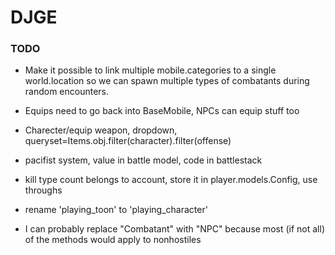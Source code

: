 DJGE
====

### TODO
* Make it possible to link multiple mobile.categories to a single world.location so we can spawn
 multiple types of combatants during random encounters.

* Equips need to go back into BaseMobile, NPCs can equip stuff too
* Charecter/equip weapon, dropdown, queryset=Items.obj.filter(character).filter(offense)

* pacifist system, value in battle model, code in battlestack
* kill type count belongs to account, store it in player.models.Config, use throughs
* rename 'playing_toon' to 'playing_character'
* I can probably replace "Combatant" with "NPC" because most (if not all) of the methods would apply to nonhostiles
